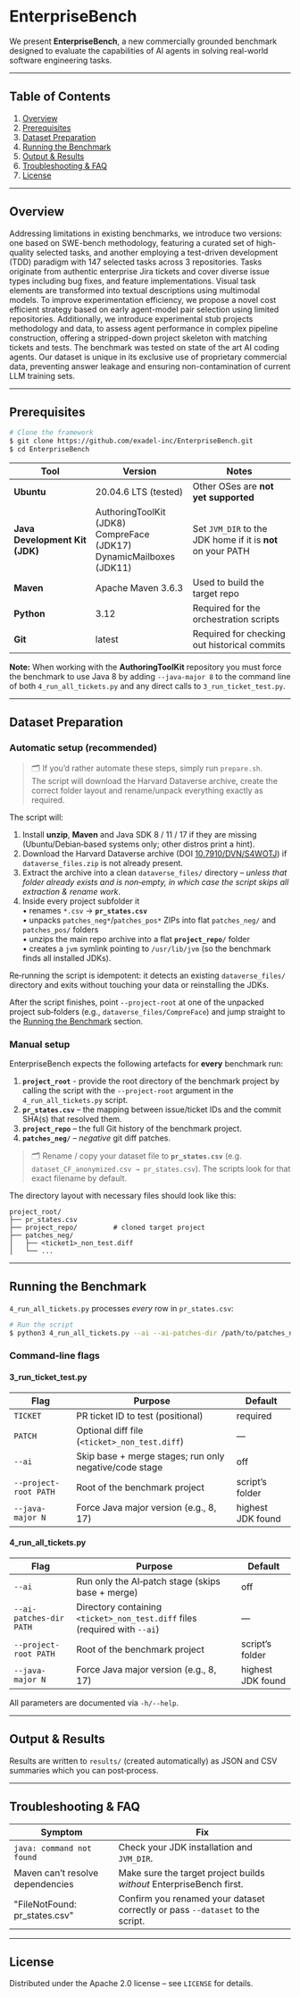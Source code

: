 # EnterpriseBench

We present **EnterpriseBench**, a new commercially grounded benchmark designed to evaluate the capabilities of AI agents in solving real-world software engineering tasks.

---

## Table of Contents

1. [Overview](#overview)
2. [Prerequisites](#prerequisites)
3. [Dataset Preparation](#dataset-preparation)
4. [Running the Benchmark](#running-the-benchmark)
5. [Output & Results](#output--results)
6. [Troubleshooting & FAQ](#troubleshooting--faq)
7. [License](#license)

---

## Overview

Addressing limitations in existing benchmarks, we introduce two versions: one based on SWE-bench methodology, featuring a curated set of high-quality selected tasks, and another employing a test-driven development (TDD) paradigm with 147 selected tasks across 3 repositories. Tasks originate from authentic enterprise Jira tickets and cover diverse issue types including bug fixes, and feature implementations. Visual task elements are transformed into textual descriptions using multimodal models. To improve experimentation efficiency, we propose a novel cost efficient strategy based on early agent-model pair selection using limited repositories. Additionally, we introduce experimental stub projects methodology and data, to assess agent performance in complex pipeline construction, offering a stripped-down project skeleton with matching tickets and tests. The benchmark was tested on state of the art AI coding agents. Our dataset is unique in its exclusive use of proprietary commercial data, preventing answer leakage and ensuring non-contamination of current LLM training sets.

---

## Prerequisites

```bash
# Clone the framework
$ git clone https://github.com/exadel-inc/EnterpriseBench.git
$ cd EnterpriseBench
````

| Tool                           | Version                                                                       | Notes                                                       |
| ------------------------------ |-------------------------------------------------------------------------------| ----------------------------------------------------------- |
| **Ubuntu**                     | 20.04.6 LTS (tested)                                                          | Other OSes are **not yet supported**                        |
| **Java Development Kit (JDK)** | AuthoringToolKit (JDK8)<br />CompreFace (JDK17)<br />DynamicMailboxes (JDK11) | Set `JVM_DIR` to the JDK home if it is **not** on your PATH |
| **Maven**                      | Apache Maven 3.6.3                                                            | Used to build the target repo                               |
| **Python**                     | 3.12                                                                          | Required for the orchestration scripts                      |
| **Git**                        | latest                                                                        | Required for checking out historical commits                |

**Note:** When working with the **AuthoringToolKit** repository you must force the benchmark to use Java 8 by adding `--java-major 8` to the command line of both `4_run_all_tickets.py` and any direct calls to `3_run_ticket_test.py`.

---

## Dataset Preparation

### Automatic setup (recommended)

> 🗂️  If you’d rather automate these steps, simply run `prepare.sh`.  
The script will download the Harvard Dataverse archive, create the correct folder layout and rename/unpack everything exactly as required.

The script will:

1. Install **unzip**, **Maven** and Java SDK 8 / 11 / 17 if they are missing (Ubuntu/Debian‑based systems only; other distros print a hint).
2. Download the Harvard Dataverse archive (DOI [10.7910/DVN/S4WOTJ](https://dataverse.harvard.edu/dataset.xhtml?persistentId=doi:10.7910/DVN/S4WOTJ)) if `dataverse_files.zip` is not already present.
3. Extract the archive into a clean `dataverse_files/` directory – *unless that folder already exists and is non‑empty, in which case the script skips all extraction & rename work*.
4. Inside every project subfolder it  
   • renames `*.csv` → **`pr_states.csv`**  
   • unpacks `patches_neg*`/`patches_pos*` ZIPs into flat `patches_neg/` and `patches_pos/` folders  
   • unzips the main repo archive into a flat **`project_repo/`** folder  
   • creates a `jvm` symlink pointing to `/usr/lib/jvm` (so the benchmark finds all installed JDKs).

Re‑running the script is idempotent: it detects an existing `dataverse_files/` directory and exits without touching your data or reinstalling the JDKs.

After the script finishes, point `--project-root` at one of the unpacked project sub‑folders (e.g., `dataverse_files/CompreFace`) and jump straight to the [Running the Benchmark](#running-the-benchmark) section.

### Manual setup

EnterpriseBench expects the following artefacts for **every** benchmark run:

1. **`project_root`** - provide the root directory of the benchmark project by calling the script with the `--project-root` argument in the `4_run_all_tickets.py` script.
2. **`pr_states.csv`** – the mapping between issue/ticket IDs and the commit SHA(s) that resolved them.
3. **`project_repo`** – the full Git history of the benchmark project.
4. **`patches_neg/`** – *negative* git diff patches.

> 🗂️  Rename / copy your dataset file to **`pr_states.csv`** (e.g. `dataset_CF_anonymized.csv → pr_states.csv`).  The scripts look for that exact filename by default.

The directory layout with necessary files should look like this:

```
project_root/
├── pr_states.csv
├── project_repo/         # cloned target project
├── patches_neg/
│   ├── <ticket1>_non_test.diff
│   └── ...
```

---

## Running the Benchmark

`4_run_all_tickets.py` processes *every* row in `pr_states.csv`:

```bash
# Run the script
$ python3 4_run_all_tickets.py --ai --ai-patches-dir /path/to/patches_neg --project_root /path/to/benchmark/project_root
```

### Command‑line flags

#### 3_run_ticket_test.py

| Flag | Purpose | Default |
|------|---------|---------|
| `TICKET` | PR ticket ID to test (positional) | required |
| `PATCH`  | Optional diff file (`<ticket>_non_test.diff`) | — |
| `--ai` | Skip base + merge stages; run only negative/code stage | off |
| `--project-root PATH` | Root of the benchmark project | script’s folder |
| `--java-major N` | Force Java major version (e.g., 8, 17) | highest JDK found |

#### 4_run_all_tickets.py

| Flag | Purpose | Default |
|------|---------|---------|
| `--ai` | Run only the AI‑patch stage (skips base + merge) | off |
| `--ai-patches-dir PATH` | Directory containing `<ticket>_non_test.diff` files (required with `--ai`) | — |
| `--project-root PATH` | Root of the benchmark project | script’s folder |
| `--java-major N` | Force Java major version (e.g., 8, 17) | highest JDK found |

All parameters are documented via `-h/--help`.

---

## Output & Results

Results are written to `results/` (created automatically) as JSON and CSV summaries which you can post‑process.

---

## Troubleshooting & FAQ

| Symptom                          |  Fix                                                                          |
| -------------------------------- | ----------------------------------------------------------------------------- |
| `java: command not found`        | Check your JDK installation and `JVM_DIR`.                                    |
| Maven can’t resolve dependencies | Make sure the target project builds *without* EnterpriseBench first.          |
| "FileNotFound: pr\_states.csv"   | Confirm you renamed your dataset correctly or pass `--dataset` to the script. |

---

## License

Distributed under the Apache 2.0 license – see `LICENSE` for details.
</file>
